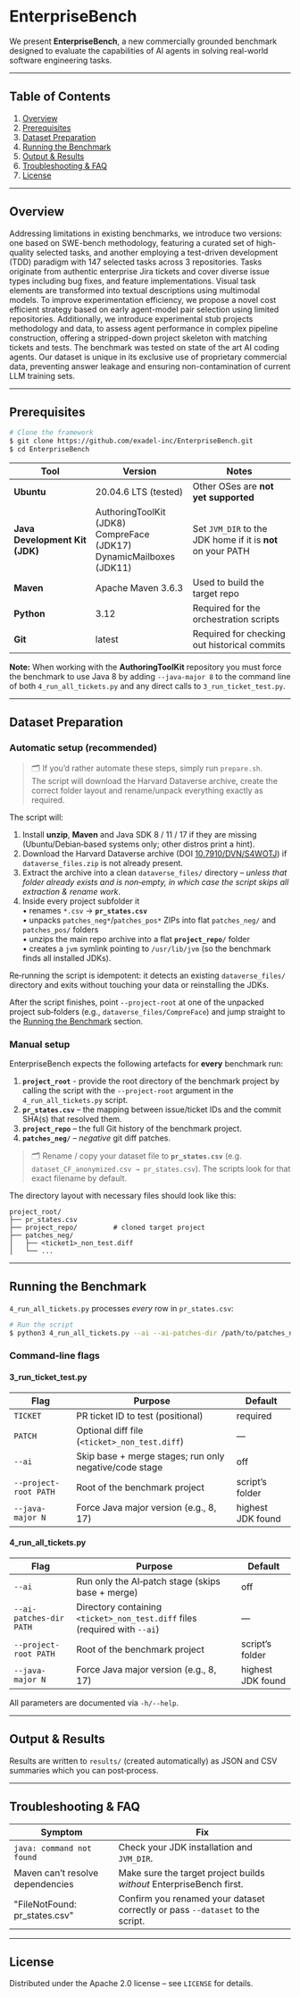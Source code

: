 # EnterpriseBench

We present **EnterpriseBench**, a new commercially grounded benchmark designed to evaluate the capabilities of AI agents in solving real-world software engineering tasks.

---

## Table of Contents

1. [Overview](#overview)
2. [Prerequisites](#prerequisites)
3. [Dataset Preparation](#dataset-preparation)
4. [Running the Benchmark](#running-the-benchmark)
5. [Output & Results](#output--results)
6. [Troubleshooting & FAQ](#troubleshooting--faq)
7. [License](#license)

---

## Overview

Addressing limitations in existing benchmarks, we introduce two versions: one based on SWE-bench methodology, featuring a curated set of high-quality selected tasks, and another employing a test-driven development (TDD) paradigm with 147 selected tasks across 3 repositories. Tasks originate from authentic enterprise Jira tickets and cover diverse issue types including bug fixes, and feature implementations. Visual task elements are transformed into textual descriptions using multimodal models. To improve experimentation efficiency, we propose a novel cost efficient strategy based on early agent-model pair selection using limited repositories. Additionally, we introduce experimental stub projects methodology and data, to assess agent performance in complex pipeline construction, offering a stripped-down project skeleton with matching tickets and tests. The benchmark was tested on state of the art AI coding agents. Our dataset is unique in its exclusive use of proprietary commercial data, preventing answer leakage and ensuring non-contamination of current LLM training sets.

---

## Prerequisites

```bash
# Clone the framework
$ git clone https://github.com/exadel-inc/EnterpriseBench.git
$ cd EnterpriseBench
````

| Tool                           | Version                                                                       | Notes                                                       |
| ------------------------------ |-------------------------------------------------------------------------------| ----------------------------------------------------------- |
| **Ubuntu**                     | 20.04.6 LTS (tested)                                                          | Other OSes are **not yet supported**                        |
| **Java Development Kit (JDK)** | AuthoringToolKit (JDK8)<br />CompreFace (JDK17)<br />DynamicMailboxes (JDK11) | Set `JVM_DIR` to the JDK home if it is **not** on your PATH |
| **Maven**                      | Apache Maven 3.6.3                                                            | Used to build the target repo                               |
| **Python**                     | 3.12                                                                          | Required for the orchestration scripts                      |
| **Git**                        | latest                                                                        | Required for checking out historical commits                |

**Note:** When working with the **AuthoringToolKit** repository you must force the benchmark to use Java 8 by adding `--java-major 8` to the command line of both `4_run_all_tickets.py` and any direct calls to `3_run_ticket_test.py`.

---

## Dataset Preparation

### Automatic setup (recommended)

> 🗂️  If you’d rather automate these steps, simply run `prepare.sh`.  
The script will download the Harvard Dataverse archive, create the correct folder layout and rename/unpack everything exactly as required.

The script will:

1. Install **unzip**, **Maven** and Java SDK 8 / 11 / 17 if they are missing (Ubuntu/Debian‑based systems only; other distros print a hint).
2. Download the Harvard Dataverse archive (DOI [10.7910/DVN/S4WOTJ](https://dataverse.harvard.edu/dataset.xhtml?persistentId=doi:10.7910/DVN/S4WOTJ)) if `dataverse_files.zip` is not already present.
3. Extract the archive into a clean `dataverse_files/` directory – *unless that folder already exists and is non‑empty, in which case the script skips all extraction & rename work*.
4. Inside every project subfolder it  
   • renames `*.csv` → **`pr_states.csv`**  
   • unpacks `patches_neg*`/`patches_pos*` ZIPs into flat `patches_neg/` and `patches_pos/` folders  
   • unzips the main repo archive into a flat **`project_repo/`** folder  
   • creates a `jvm` symlink pointing to `/usr/lib/jvm` (so the benchmark finds all installed JDKs).

Re‑running the script is idempotent: it detects an existing `dataverse_files/` directory and exits without touching your data or reinstalling the JDKs.

After the script finishes, point `--project-root` at one of the unpacked project sub‑folders (e.g., `dataverse_files/CompreFace`) and jump straight to the [Running the Benchmark](#running-the-benchmark) section.

### Manual setup

EnterpriseBench expects the following artefacts for **every** benchmark run:

1. **`project_root`** - provide the root directory of the benchmark project by calling the script with the `--project-root` argument in the `4_run_all_tickets.py` script.
2. **`pr_states.csv`** – the mapping between issue/ticket IDs and the commit SHA(s) that resolved them.
3. **`project_repo`** – the full Git history of the benchmark project.
4. **`patches_neg/`** – *negative* git diff patches.

> 🗂️  Rename / copy your dataset file to **`pr_states.csv`** (e.g. `dataset_CF_anonymized.csv → pr_states.csv`).  The scripts look for that exact filename by default.

The directory layout with necessary files should look like this:

```
project_root/
├── pr_states.csv
├── project_repo/         # cloned target project
├── patches_neg/
│   ├── <ticket1>_non_test.diff
│   └── ...
```

---

## Running the Benchmark

`4_run_all_tickets.py` processes *every* row in `pr_states.csv`:

```bash
# Run the script
$ python3 4_run_all_tickets.py --ai --ai-patches-dir /path/to/patches_neg --project_root /path/to/benchmark/project_root
```

### Command‑line flags

#### 3_run_ticket_test.py

| Flag | Purpose | Default |
|------|---------|---------|
| `TICKET` | PR ticket ID to test (positional) | required |
| `PATCH`  | Optional diff file (`<ticket>_non_test.diff`) | — |
| `--ai` | Skip base + merge stages; run only negative/code stage | off |
| `--project-root PATH` | Root of the benchmark project | script’s folder |
| `--java-major N` | Force Java major version (e.g., 8, 17) | highest JDK found |

#### 4_run_all_tickets.py

| Flag | Purpose | Default |
|------|---------|---------|
| `--ai` | Run only the AI‑patch stage (skips base + merge) | off |
| `--ai-patches-dir PATH` | Directory containing `<ticket>_non_test.diff` files (required with `--ai`) | — |
| `--project-root PATH` | Root of the benchmark project | script’s folder |
| `--java-major N` | Force Java major version (e.g., 8, 17) | highest JDK found |

All parameters are documented via `-h/--help`.

---

## Output & Results

Results are written to `results/` (created automatically) as JSON and CSV summaries which you can post‑process.

---

## Troubleshooting & FAQ

| Symptom                          |  Fix                                                                          |
| -------------------------------- | ----------------------------------------------------------------------------- |
| `java: command not found`        | Check your JDK installation and `JVM_DIR`.                                    |
| Maven can’t resolve dependencies | Make sure the target project builds *without* EnterpriseBench first.          |
| "FileNotFound: pr\_states.csv"   | Confirm you renamed your dataset correctly or pass `--dataset` to the script. |

---

## License

Distributed under the Apache 2.0 license – see `LICENSE` for details.
</file>
